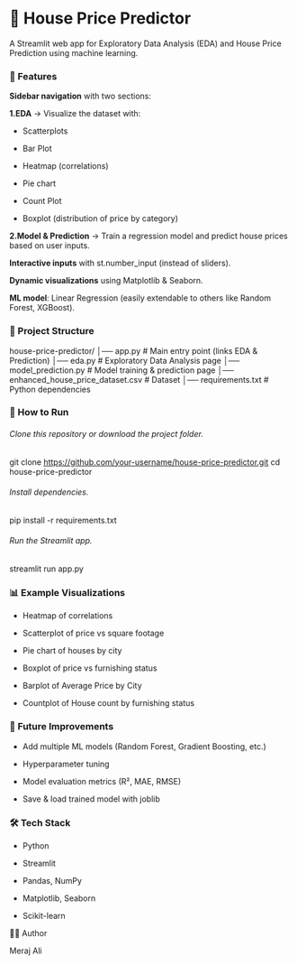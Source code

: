 # 🏡 House Price Predictor

A Streamlit web app for Exploratory Data Analysis (EDA) and House Price Prediction using machine learning.

### 📌 Features

**Sidebar navigation** with two sections:

**1.EDA** → Visualize the dataset with:

- Scatterplots

- Bar Plot

- Heatmap (correlations)

- Pie chart

- Count Plot

- Boxplot (distribution of price by category)

**2.Model & Prediction** → Train a regression model and predict house prices based on user inputs.

**Interactive inputs** with st.number_input (instead of sliders).

**Dynamic visualizations** using Matplotlib & Seaborn.

**ML model**: Linear Regression (easily extendable to others like Random Forest, XGBoost).

### 📂 Project Structure
house-price-predictor/
│── app.py                # Main entry point (links EDA & Prediction)
│── eda.py                # Exploratory Data Analysis page
│── model_prediction.py   # Model training & prediction page
│── enhanced_house_price_dataset.csv   # Dataset
│── requirements.txt      # Python dependencies


### 🚀 How to Run

###### Clone this repository or download the project folder.

git clone https://github.com/your-username/house-price-predictor.git
cd house-price-predictor


###### Install dependencies.

pip install -r requirements.txt


###### Run the Streamlit app.

streamlit run app.py

### 📊 Example Visualizations

- Heatmap of correlations

- Scatterplot of price vs square footage

- Pie chart of houses by city

- Boxplot of price vs furnishing status

- Barplot of Average Price by City
  
- Countplot of House count by furnishing status

### 🧠 Future Improvements

- Add multiple ML models (Random Forest, Gradient Boosting, etc.)

- Hyperparameter tuning

- Model evaluation metrics (R², MAE, RMSE)

- Save & load trained model with joblib

### 🛠️ Tech Stack

- Python

- Streamlit

- Pandas, NumPy

- Matplotlib, Seaborn

- Scikit-learn

👨‍💻 Author

Meraj Ali
